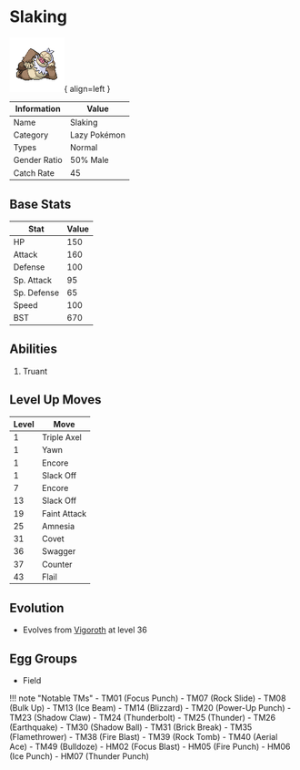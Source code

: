 # Slaking

![Slaking](../images/pokemon/289.png){ align=left }

| Information | Value |
|------------|--------|
| Name | Slaking |
| Category | Lazy Pokémon |
| Types | Normal |
| Gender Ratio | 50% Male |
| Catch Rate | 45 |

## Base Stats

| Stat | Value |
|------|-------|
| HP | 150 |
| Attack | 160 |
| Defense | 100 |
| Sp. Attack | 95 |
| Sp. Defense | 65 |
| Speed | 100 |
| BST | 670 |

## Abilities
1. Truant

## Level Up Moves
| Level | Move |
|-------|------|
| 1 | Triple Axel |
| 1 | Yawn |
| 1 | Encore |
| 1 | Slack Off |
| 7 | Encore |
| 13 | Slack Off |
| 19 | Faint Attack |
| 25 | Amnesia |
| 31 | Covet |
| 36 | Swagger |
| 37 | Counter |
| 43 | Flail |

## Evolution
- Evolves from [Vigoroth](288-vigoroth.md) at level 36

## Egg Groups
- Field

!!! note "Notable TMs"
    - TM01 (Focus Punch)
    - TM07 (Rock Slide)
    - TM08 (Bulk Up)
    - TM13 (Ice Beam)
    - TM14 (Blizzard)
    - TM20 (Power-Up Punch)
    - TM23 (Shadow Claw)
    - TM24 (Thunderbolt)
    - TM25 (Thunder)
    - TM26 (Earthquake)
    - TM30 (Shadow Ball)
    - TM31 (Brick Break)
    - TM35 (Flamethrower)
    - TM38 (Fire Blast)
    - TM39 (Rock Tomb)
    - TM40 (Aerial Ace)
    - TM49 (Bulldoze)
    - HM02 (Focus Blast)
    - HM05 (Fire Punch)
    - HM06 (Ice Punch)
    - HM07 (Thunder Punch)
